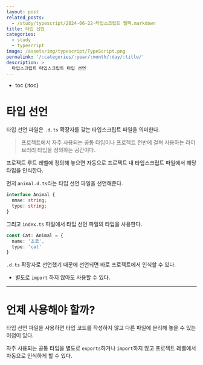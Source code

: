 ```yaml
---
layout: post
related_posts:
  - /study/typescript/2024-06-22-타입스크립트 웹팩.markdown
title: 타입 선언
categories:
  - study
  - typescript
image: /assets/img/typescript/TypeScript.png
permalink: '/:categories/:year/:month/:day/:title/'
description: >
  타입스크립트 타입스크립트 타입 선언
---
```


* toc
{:toc}

# 타입 선언

타입 선언 파일은 `.d.ts` 확장자를 갖는 타입스크립트 파일을 의미한다.

> 프로젝트에서 자주 사용되는 공통 타입이나 프로젝트 전반에 걸쳐 사용하는 라이브러리 타입을 정의하는 공간이다.


프로젝트 루트 레벨에 정의해 놓으면 자동으로 프로젝트 내 타입스크립트 파일에서 해당 타입을 인식한다.

먼저 `animal.d.ts`라는 타입 선언 파일을 선언해준다.

```ts
interface Animal {
  nmae: string;
  type: string;
}
```

그리고 `index.ts` 파일에서 타입 선언 파일의 타입을 사용한다.

```ts
const Cat: Animal = {
  name: '초코',
  type: 'cat'
}
```

`.d.ts` 확장자로 선언했기 때문에 선언되면 바로 프로젝트에서 인식할 수 있다.

- 별도로 `import` 하지 않아도 사용할 수 있다.

---
# 언제 사용해야 할까?

타입 선언 파일을 사용하면 타입 코드를 작성하지 않고 다른 파일에 분리해 놓을 수 있는 이점이 있다.

자주 사용되는 공통 타입을 별도로 `exports`하거나 `import`하지 않고 프로젝트 레벨에서 자동으로 인식하게 할 수 있다.